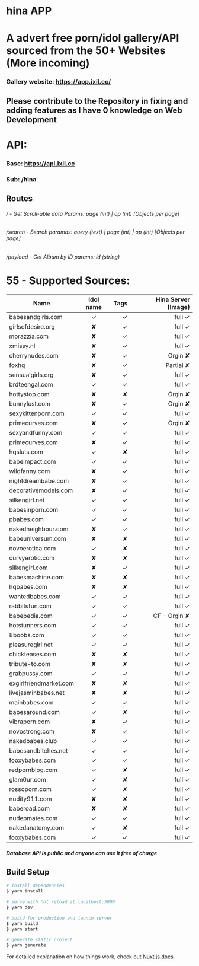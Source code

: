 # hina APP

#  A advert free porn/idol gallery/API sourced from the 50+ Websites (More incoming) 
###            Gallery website:                     https://app.ixil.cc/


## Please contribute to the Repository in fixing and adding features as I have 0 knowledge on Web Development 

# API: 

  ### Base:  https://api.ixil.cc
  ### Sub: /hina

  ## Routes
  ###### /        -    Get Scroll-able data    Params: page (int)  |  op  (int)   [Objects per page]     
  
  ###### /search  -    Search   paramas:   query (text) |  page (int)  |   op  (int) [Objects per page]
  
  ###### /payload -    Get Album  by ID   params:  id (string) 
  

# 55 - Supported Sources: 
| Name                  |  Idol name  | Tags  |  Hina Server (Image) |
| --------------------- |:-----------:| -----:|  -------------------:| 
| babesandgirls.com     |   ✓         |   ✓  |           full  ✓    |
| girlsofdesire.org     |   ✘         |   ✓  |           full  ✓    |
| morazzia.com          |   ✘         |   ✓  |           full  ✓    |
| xmissy.nl             |   ✘         |   ✓  |           full  ✓    |
| cherrynudes.com       |   ✘         |   ✓  |           Orgin  ✘   |
| foxhq                 |   ✘         |   ✓  |           Partial  ✘ |
| sensualgirls.org      |   ✘         |   ✓  |           full  ✓    |
| brdteengal.com        |   ✓         |   ✓  |           full   ✓   |
| hottystop.com         |   ✘         |   ✘  |           Orgin  ✘   |
| bunnylust.com         |   ✘         |   ✓  |           Orgin  ✘   |
| sexykittenporn.com    |   ✓         |   ✓  |           full  ✓    |
| primecurves.com       |   ✘         |   ✓  |           Orgin  ✘   |
| sexyandfunny.com      |   ✓         |   ✓  |           full   ✓   |
| primecurves.com       |   ✘         |   ✓  |           full   ✓   |
| hqsluts.com           |   ✓         |   ✘  |           full   ✓   |
| babeimpact.com        |   ✓         |   ✓  |           full   ✓   |
| wildfanny.com         |   ✘         |   ✓  |           full   ✓   |
| nightdreambabe.com    |   ✘         |   ✓  |           full   ✓   |
| decorativemodels.com  |   ✘         |   ✓  |           full   ✓   |
| silkengirl.net        |   ✓         |   ✓  |           full   ✓   |
| babesinporn.com       |   ✓         |   ✓  |           full   ✓   |
| pbabes.com            |   ✓         |   ✓  |           full   ✓   |
| nakedneighbour.com    |   ✘         |   ✓  |           full   ✓   |
| babeuniversum.com     |   ✘         |   ✘  |           full   ✓   |
| novoerotica.com       |   ✓         |   ✘  |           full   ✓   |
| curvyerotic.com       |   ✘         |   ✘  |           full   ✓   |
| silkengirl.com        |   ✘         |   ✓  |           full   ✓   |
| babesmachine.com      |   ✘         |   ✘  |           full   ✓   |
| hqbabes.com           |   ✘         |   ✘  |           full   ✓   |
| wantedbabes.com       |   ✓         |   ✓  |           full   ✓   |
| rabbitsfun.com        |   ✓         |   ✓  |           full   ✓   |
| babepedia.com         |   ✓         |   ✓  |    CF -   Orgin  ✘   |
| hotstunners.com       |   ✓         |   ✓  |           full   ✓   |
| 8boobs.com            |   ✓         |   ✓  |           full   ✓   |
| pleasuregirl.net      |   ✓         |   ✓  |           full   ✓   |
| chickteases.com       |   ✘         |   ✘  |           full   ✓   |
| tribute-to.com        |   ✘         |   ✘  |           full   ✓   |
| grabpussy.com         |   ✓         |   ✓  |           full   ✓   |
| exgirlfriendmarket.com|   ✘         |   ✘  |           full   ✓   |
| livejasminbabes.net   |   ✘         |   ✘  |           full   ✓   |
| mainbabes.com         |   ✓         |   ✓  |           full   ✓   |
| babesaround.com       |   ✓         |   ✘  |           full   ✓   |
| vibraporn.com         |   ✘         |   ✓  |           full   ✓   |
| novostrong.com        |   ✘         |   ✓  |           full   ✓   |
| nakedbabes.club       |   ✓         |   ✓  |           full   ✓   |
| babesandbitches.net   |   ✓         |   ✓  |           full   ✓   |
| fooxybabes.com        |   ✓         |   ✓  |           full   ✓   |
| redpornblog.com       |   ✓         |   ✘  |           full   ✓   |
| glam0ur.com           |   ✓         |   ✘  |           full   ✓   |
| rossoporn.com         |   ✓         |   ✘  |           full   ✓   |
| nudity911.com         |   ✘         |   ✘  |           full   ✓   |
| baberoad.com          |   ✘         |   ✘  |           full   ✓   |
| nudepmates.com        |   ✓         |   ✓  |           full   ✓   |
| nakedanatomy.com      |   ✓         |   ✘  |           full   ✓   |
| fooxybabes.com        |   ✓         |   ✓  |           full   ✓   |


##### Database API is public and anyone can use it free of charge 


## Build Setup

```bash
# install dependencies
$ yarn install

# serve with hot reload at localhost:3000
$ yarn dev

# build for production and launch server
$ yarn build
$ yarn start

# generate static project
$ yarn generate
```

For detailed explanation on how things work, check out [Nuxt.js docs](https://nuxtjs.org).
